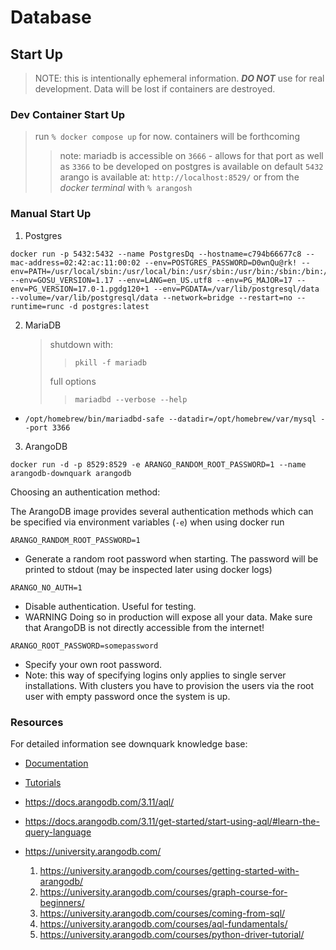 # Database

## Start Up

> NOTE: this is intentionally ephemeral information.
> _**DO NOT**_ use for real development. Data will be lost if containers are destroyed.

### Dev Container Start Up

> run `% docker compose up` for now.
> containers will be forthcoming
>
> > note: mariadb is accessible on `3666` - allows for that port as well as `3366` to be developed on
> > postgres is available on default `5432`
> > arango is available at: `http://localhost:8529/` or from the _docker terminal_ with `% arangosh`

### Manual Start Up

1. Postgres

```
docker run -p 5432:5432 --name PostgresDq --hostname=c794b66677c8 --mac-address=02:42:ac:11:00:02 --env=POSTGRES_PASSWORD=D0wnQu@rk! --env=PATH=/usr/local/sbin:/usr/local/bin:/usr/sbin:/usr/bin:/sbin:/bin:/usr/lib/postgresql/17/bin --env=GOSU_VERSION=1.17 --env=LANG=en_US.utf8 --env=PG_MAJOR=17 --env=PG_VERSION=17.0-1.pgdg120+1 --env=PGDATA=/var/lib/postgresql/data --volume=/var/lib/postgresql/data --network=bridge --restart=no --runtime=runc -d postgres:latest
```

2. MariaDB
   > shutdown with:
   >
   > > `pkill -f mariadb`
   >
   > full options
   >
   > > `mariadbd --verbose --help`

- `/opt/homebrew/bin/mariadbd-safe --datadir=/opt/homebrew/var/mysql --port 3366`

3. ArangoDB

`docker run -d -p 8529:8529 -e ARANGO_RANDOM_ROOT_PASSWORD=1 --name arangodb-downquark arangodb`

Choosing an authentication method:

The ArangoDB image provides several authentication methods which can be specified via environment variables (`-e`) when using docker run

`ARANGO_RANDOM_ROOT_PASSWORD=1`

- Generate a random root password when starting. The password will be printed to stdout (may be inspected later using docker logs)

`ARANGO_NO_AUTH=1`

- Disable authentication. Useful for testing.
- WARNING Doing so in production will expose all your data. Make sure that ArangoDB is not directly accessible from the internet!

`ARANGO_ROOT_PASSWORD=somepassword`

- Specify your own root password.
- Note: this way of specifying logins only applies to single server installations. With clusters you have to provision the users via the root user with empty password once the system is up.

### Resources

For detailed information see downquark knowledge base:

- [Documentation](https://github.com/DownQuark-Work/downquark.ventureCore.KnowledgeBase/tree/main/src/Persistence/ArangoDB/docs)
- [Tutorials](https://github.com/DownQuark-Work/downquark.ventureCore.KnowledgeBase/tree/main/src/Persistence/ArangoDB/development/_tutorials)

- https://docs.arangodb.com/3.11/aql/
- https://docs.arangodb.com/3.11/get-started/start-using-aql/#learn-the-query-language

- https://university.arangodb.com/
  1. https://university.arangodb.com/courses/getting-started-with-arangodb/
  1. https://university.arangodb.com/courses/graph-course-for-beginners/
  1. https://university.arangodb.com/courses/coming-from-sql/
  1. https://university.arangodb.com/courses/aql-fundamentals/
  1. https://university.arangodb.com/courses/python-driver-tutorial/
